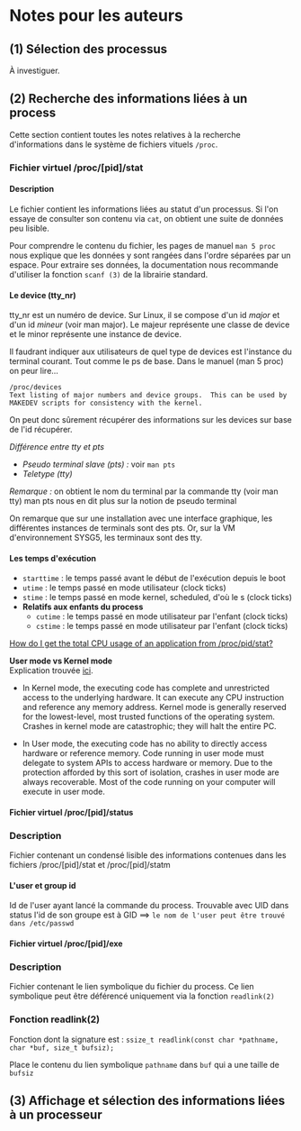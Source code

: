 # Notes pour les auteurs
## (1) Sélection des processus
À investiguer.

## (2) Recherche des informations liées à un process
Cette section contient toutes les notes relatives à la recherche d'informations dans le système de fichiers vituels ```/proc```.

### Fichier virtuel /proc/[pid]/stat
#### Description
Le fichier contient les informations liées au statut d'un processus. Si l'on essaye de consulter son contenu via ```cat```, on obtient une suite de données peu lisible.

Pour comprendre le contenu du fichier, les pages de manuel ```man 5 proc``` nous explique que les données y sont rangées dans l'ordre séparées par un espace. Pour extraire ses données, la documentation nous recommande d'utiliser la fonction ```scanf (3)``` de la librairie standard.

#### Le device (tty_nr)
tty_nr est un numéro de device. Sur Linux, il se compose d'un id *major* et d'un id *mineur* (voir man major). Le majeur représente une classe de device et le minor représente une instance de device.

Il faudrant indiquer aux utilisateurs de quel type de devices est l'instance du terminal courant. Tout comme le ps de base. Dans le manuel (man 5 proc) on peur lire...
```
/proc/devices
Text listing of major numbers and device groups.  This can be used by MAKEDEV scripts for consistency with the kernel.
```
On peut donc sûrement récupérer des informations sur les devices sur base de l'id récupérer.

*Différence entre tty et pts*
- *Pseudo terminal slave (pts) :* voir ```man pts```
- *Teletype (tty)*

*Remarque :* on obtient le nom du terminal par la commande tty (voir man tty)
man pts nous en dit plus sur la notion de pseudo terminal

On remarque que sur une installation avec une interface graphique, les différentes instances de terminals sont des pts. Or, sur la VM d'environnement SYSG5, les terminaux sont des tty.

#### Les temps d'exécution
- ```starttime``` : le temps passé avant le début de l'exécution depuis le boot
- ```utime``` : le temps passé en mode utilisateur (clock ticks)
- ```stime``` : le temps passé en mode kernel, scheduled, d'où le s (clock ticks)
- **Relatifs aux enfants du process**
    - ```cutime``` : le temps passé en mode utilisateur par l'enfant (clock ticks)
    - ```cstime``` : le temps passé en mode utilisateur par l'enfant (clock ticks)

[How do I get the total CPU usage of an application from /proc/pid/stat?](https://stackoverflow.com/questions/16726779/how-do-i-get-the-total-cpu-usage-of-an-application-from-proc-pid-stat)

**User mode vs Kernel mode**\
Explication trouvée [ici](https://blog.codinghorror.com/understanding-user-and-kernel-mode/).
- In Kernel mode, the executing code has complete and unrestricted access to the underlying hardware. It can execute any CPU instruction and reference any memory address. Kernel mode is generally reserved for the lowest-level, most trusted functions of the operating system. Crashes in kernel mode are catastrophic; they will halt the entire PC.

- In User mode, the executing code has no ability to directly access hardware or reference memory. Code running in user mode must delegate to system APIs to access hardware or memory. Due to the protection afforded by this sort of isolation, crashes in user mode are always recoverable. Most of the code running on your computer will execute in user mode.


#### Fichier virtuel /proc/[pid]/status
### Description
Fichier contenant un condensé lisible des informations contenues dans les fichiers /proc/[pid]/stat et /proc/[pid]/statm

#### L'user et group id 
Id de l'user ayant lancé la commande du process. Trouvable avec UID dans status l'id de son groupe est à GID  ==> ```le nom de l'user peut être trouvé dans /etc/passwd```


#### Fichier virtuel /proc/[pid]/exe
### Description
Fichier contenant le lien symbolique du fichier du process. Ce lien symbolique peut être déférencé uniquement via la fonction ```readlink(2)```

### Fonction readlink(2)
Fonction dont la signature est : ``` ssize_t readlink(const char *pathname, char *buf, size_t bufsiz); ```

Place le contenu du lien symbolique ```pathname``` dans ```buf``` qui a une taille de ```bufsiz```


## (3) Affichage et sélection des informations liées à un processeur